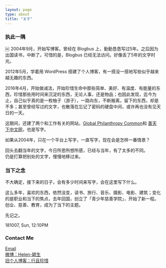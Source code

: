 ```yaml
---
layout: page
type: about
title: "关于"
---
```



### 执此一隅
￼
2004年9月，开始写博客。曾经在 Blogbus 上，勤勤恳恳写过5年。之后因为出国读书，中断了。可惜的是，Blogbus 已经无法访问。好像丢了5年的文字时光。

2012年5月，学着用 WordPress 搭建了个人博客，有一搭没一搭地写些似乎越来越无趣的东西。

2016年4月，开始做减法，开始珍惜生命中那些简单、美好、有温度、有能量的东西，珍惜那些用时间来沉淀的东西，无论人事，还是物品；也因此发现，迄今为止，自己似乎真的是一枚柚子（游子），一路向东，不断搬离，留下的东西，却是不多；甚至曾经写过的文字，也散落在忘记了密码的硬盘中间，或许再也没有见天日的一天。

这期间，还建了两个和工作有关的网站，[Global Philanthropy Common](http://www.gpcommon.org)和 [善天下中文网](http://www.gpcommon.org/ch)，也是写字。

如果从2004年，只在一个平台上写字，一直写字，现在会是怎样一番情景？

回头去翻当年的文字，今日所思所想所感，已经与当年，有了太多的不同。  
仍是打算把别处的文字，慢慢地移过来。

### 当下之念

不大确定，接下来的日子，会有多少时间来写字，会在这里写下什么。

这么多年，喜欢的东西，依然没变，读书、旅行、音乐、摄影、电影、建筑；变化的是职业和当下的焦点，去年回国，创立了「青少年慈善学院」，开始了新一程。创业、慈善、教育，成为了当下的主题。

先记之。

181007, Sun, 12:10PM

### Contact Me

[Email](mailto:helenysli5489@gmail.com)  
[微博：Helen-颖生](http://weibo.com/yinshengrujing)  
[旧个人博客：行且珍惜](http://www.helenysli.com/ch)



